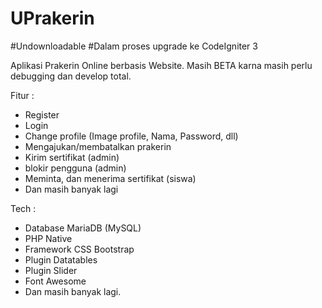 # UPrakerin
#Undownloadable
#Dalam proses upgrade ke CodeIgniter 3

Aplikasi Prakerin Online berbasis Website.
Masih BETA karna masih perlu debugging dan develop total.

Fitur :
- Register
- Login
- Change profile (Image profile, Nama, Password, dll)
- Mengajukan/membatalkan prakerin
- Kirim sertifikat (admin)
- blokir pengguna (admin)
- Meminta, dan menerima sertifikat (siswa)
- Dan masih banyak lagi

Tech :
- Database MariaDB (MySQL)
- PHP Native
- Framework CSS Bootstrap
- Plugin Datatables
- Plugin Slider
- Font Awesome
- Dan masih banyak lagi.
